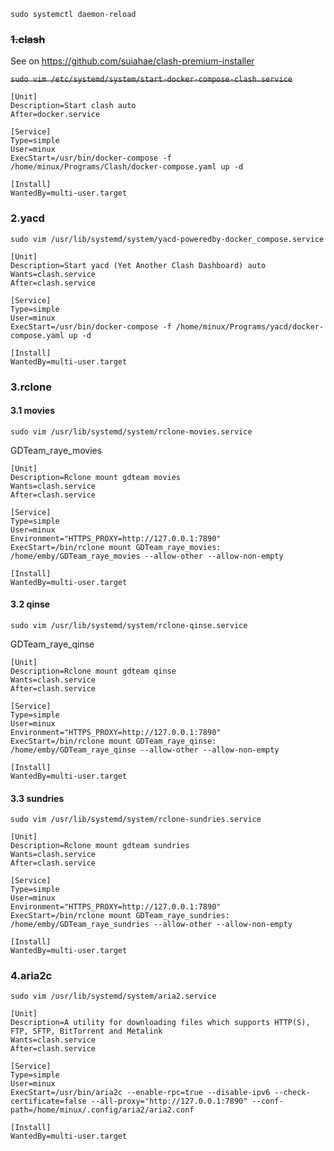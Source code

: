 `sudo systemctl daemon-reload`

### ~~1.clash~~

See on https://github.com/suiahae/clash-premium-installer

~~`sudo vim /etc/systemd/system/start-docker-compose-clash.service`~~

```
[Unit]
Description=Start clash auto
After=docker.service

[Service]
Type=simple
User=minux
ExecStart=/usr/bin/docker-compose -f /home/minux/Programs/Clash/docker-compose.yaml up -d

[Install]
WantedBy=multi-user.target
```

### 2.yacd

`sudo vim /usr/lib/systemd/system/yacd-poweredby-docker_compose.service`

```
[Unit]
Description=Start yacd (Yet Another Clash Dashboard) auto
Wants=clash.service
After=clash.service

[Service]
Type=simple
User=minux
ExecStart=/usr/bin/docker-compose -f /home/minux/Programs/yacd/docker-compose.yaml up -d

[Install]
WantedBy=multi-user.target
```

### 3.rclone

#### 3.1 movies

`sudo vim /usr/lib/systemd/system/rclone-movies.service`

GDTeam_raye_movies

```
[Unit]
Description=Rclone mount gdteam movies
Wants=clash.service
After=clash.service

[Service]
Type=simple
User=minux
Environment="HTTPS_PROXY=http://127.0.0.1:7890" 
ExecStart=/bin/rclone mount GDTeam_raye_movies: /home/emby/GDTeam_raye_movies --allow-other --allow-non-empty

[Install]
WantedBy=multi-user.target
```

#### 3.2 qinse

`sudo vim /usr/lib/systemd/system/rclone-qinse.service`

GDTeam_raye_qinse

```
[Unit]
Description=Rclone mount gdteam qinse
Wants=clash.service
After=clash.service

[Service]
Type=simple
User=minux
Environment="HTTPS_PROXY=http://127.0.0.1:7890" 
ExecStart=/bin/rclone mount GDTeam_raye_qinse: /home/emby/GDTeam_raye_qinse --allow-other --allow-non-empty

[Install]
WantedBy=multi-user.target
```

#### 3.3 sundries

`sudo vim /usr/lib/systemd/system/rclone-sundries.service`

```
[Unit]
Description=Rclone mount gdteam sundries
Wants=clash.service
After=clash.service

[Service]
Type=simple
User=minux
Environment="HTTPS_PROXY=http://127.0.0.1:7890" 
ExecStart=/bin/rclone mount GDTeam_raye_sundries: /home/emby/GDTeam_raye_sundries --allow-other --allow-non-empty

[Install]
WantedBy=multi-user.target
```

### 4.aria2c

`sudo vim /usr/lib/systemd/system/aria2.service`

```
[Unit]
Description=A utility for downloading files which supports HTTP(S), FTP, SFTP, BitTorrent and Metalink
Wants=clash.service
After=clash.service

[Service]
Type=simple
User=minux
ExecStart=/usr/bin/aria2c --enable-rpc=true --disable-ipv6 --check-certificate=false --all-proxy="http://127.0.0.1:7890" --conf-path=/home/minux/.config/aria2/aria2.conf

[Install]
WantedBy=multi-user.target
```